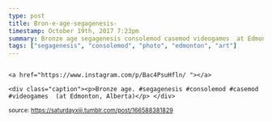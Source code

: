 ```yaml
---
type: post
title: Bron-e-age-segagenesis-
timestamp: October 19th, 2017 7:23pm
summary: Bronze age segagenesis consolemod casemod videogames  at Edmonton Albertap 
tags: ["segagenesis", "consolemod", "photo", "edmonton", "art"]
---
```


                
                
                
                                                                                       <a href="https://www.instagram.com/p/Bac4PsuHfln/ "></a>
                                                                                          <div class="caption"><p>Bronze age. #segagenesis #consolemod #casemod #videogames  (at Edmonton, Alberta)</p> </div>
                                    
                
                
                
                
                                
<small>source: https://saturdayxiii.tumblr.com/post/166588381829</small>